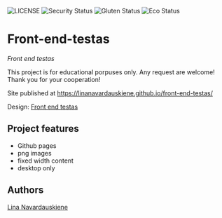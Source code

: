 ![LICENSE](https://img.shields.io/badge/license-MIT-blue.svg?style=flat-square)
![Security Status](https://img.shields.io/security-headers?label=Security&url=https%3A%2F%2Fgithub.com&style=flat-square)
![Gluten Status](https://img.shields.io/badge/Gluten-Free-green.svg)
![Eco Status](https://img.shields.io/badge/ECO-Friendly-green.svg)

# Front-end-testas

_Front end testas_

This project is for educational porpuses only. Any request are welcome! Thank you for your cooperation!

Site published at https://linanavardauskiene.github.io/front-end-testas/

Design: [Front end testas](https://cdn.discordapp.com/attachments/850245533838868480/850246623883034644/login_screen.png)

## Project features

- Github pages
- png images
- fixed width content
- desktop only

## Authors

[Lina Navardauskiene](https://github.com/LinaNavardauskiene)
